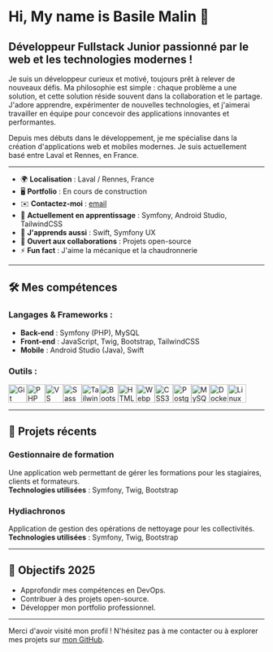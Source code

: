 # Hi, My name is Basile Malin 👋

## Développeur Fullstack Junior passionné par le web et les technologies modernes !

Je suis un développeur curieux et motivé, toujours prêt à relever de nouveaux défis. Ma philosophie est simple : chaque problème a une solution, et cette solution réside souvent dans la collaboration et le partage. J'adore apprendre, expérimenter de nouvelles technologies, et j'aimerai travailler en équipe pour concevoir des applications innovantes et performantes.

Depuis mes débuts dans le développement, je me spécialise dans la création d'applications web et mobiles modernes. Je suis actuellement basé entre Laval et Rennes, en France.

---

- 🌍 **Localisation** : Laval / Rennes, France  
- 🖥️ **Portfolio** : En cours de construction  
- ✉️ **Contactez-moi** : <a href="mailto:b%61%73%69le%6da%6ci&#110;&#64;&#103;%6d%78%2ef%72">email</a>  
- 🚀 **Actuellement en apprentissage** : Symfony, Android Studio, TailwindCSS  
- 🧠 **J'apprends aussi** : Swift, Symfony UX  
- 🤝 **Ouvert aux collaborations** : Projets open-source  
- ⚡ **Fun fact** : J'aime la mécanique et la chaudronnerie  

---

## 🛠️ Mes compétences

### Langages & Frameworks :
- **Back-end** : Symfony (PHP), MySQL
- **Front-end** : JavaScript, Twig, Bootstrap, TailwindCSS
- **Mobile** : Android Studio (Java), Swift

### Outils :
<p align="left" dir="auto">
<a href="https://git-scm.com/" rel="nofollow"><img src="https://raw.githubusercontent.com/danielcranney/readme-generator/main/public/icons/skills/git-colored.svg" width="36" height="36" alt="Git" style="max-width: 100%;"></a><a href="https://www.php.net/" rel="nofollow"><img src="https://raw.githubusercontent.com/danielcranney/readme-generator/main/public/icons/skills/php-colored.svg" width="36" height="36" alt="PHP" style="max-width: 100%;"></a><a href="https://code.visualstudio.com/" rel="nofollow"><img src="https://raw.githubusercontent.com/danielcranney/readme-generator/main/public/icons/skills/visualstudiocode.svg" width="36" height="36" alt="VS Code" style="max-width: 100%;"></a><a href="https://sass-lang.com/" rel="nofollow"><img src="https://raw.githubusercontent.com/danielcranney/readme-generator/main/public/icons/skills/sass-colored.svg" width="36" height="36" alt="Sass" style="max-width: 100%;"></a><a href="https://tailwindcss.com/" rel="nofollow"><img src="https://raw.githubusercontent.com/danielcranney/readme-generator/main/public/icons/skills/tailwindcss-colored.svg" width="36" height="36" alt="TailwindCSS" style="max-width: 100%;"></a><a href="https://getbootstrap.com/" rel="nofollow"><img src="https://raw.githubusercontent.com/danielcranney/readme-generator/main/public/icons/skills/bootstrap-colored.svg" width="36" height="36" alt="Bootstrap" style="max-width: 100%;"></a><a href="https://developer.mozilla.org/en-US/docs/Glossary/HTML5" rel="nofollow"><img src="https://raw.githubusercontent.com/danielcranney/readme-generator/main/public/icons/skills/html5-colored.svg" width="36" height="36" alt="HTML5" style="max-width: 100%;"></a><a href="https://webpack.js.org/" rel="nofollow"><img src="https://raw.githubusercontent.com/danielcranney/readme-generator/main/public/icons/skills/webpack-colored.svg" width="36" height="36" alt="Webpack" style="max-width: 100%;"></a><a href="https://www.w3.org/TR/CSS/#css" rel="nofollow"><img src="https://raw.githubusercontent.com/danielcranney/readme-generator/main/public/icons/skills/css3-colored.svg" width="36" height="36" alt="CSS3" style="max-width: 100%;"></a><a href="https://www.postgresql.org/" rel="nofollow"><img src="https://raw.githubusercontent.com/danielcranney/readme-generator/main/public/icons/skills/postgresql-colored.svg" width="36" height="36" alt="PostgreSQL" style="max-width: 100%;"></a><a href="https://www.mysql.com/" rel="nofollow"><img src="https://raw.githubusercontent.com/danielcranney/readme-generator/main/public/icons/skills/mysql-colored.svg" width="36" height="36" alt="MySQL" style="max-width: 100%;"></a><a href="https://www.docker.com/" rel="nofollow"><img src="https://raw.githubusercontent.com/danielcranney/readme-generator/main/public/icons/skills/docker-colored.svg" width="36" height="36" alt="Docker" style="max-width: 100%;"></a><a href="https://www.linux.org" rel="nofollow"><img src="https://raw.githubusercontent.com/danielcranney/readme-generator/main/public/icons/skills/linux-colored.svg" width="36" height="36" alt="Linux" style="max-width: 100%;"></a><a href="https://apple.com" rel="nofollow"></a>
</p>

---

## 🌱 Projets récents
### Gestionnaire de formation
Une application web permettant de gérer les formations pour les stagiaires, clients et formateurs.  
**Technologies utilisées** : Symfony, Twig, Bootstrap

### Hydiachronos
Application de gestion des opérations de nettoyage pour les collectivités.  
**Technologies utilisées** : Symfony, Twig, Bootstrap

---

## 🎯 Objectifs 2025
- Approfondir mes compétences en DevOps.
- Contribuer à des projets open-source.
- Développer mon portfolio professionnel.

---

Merci d'avoir visité mon profil ! N'hésitez pas à me contacter ou à explorer mes projets sur [mon GitHub](https://github.com/Bazmati).

